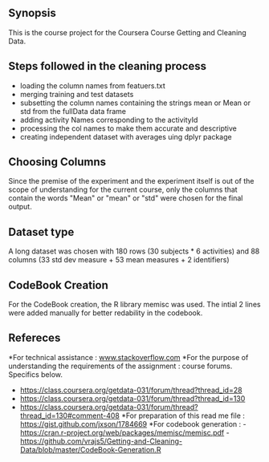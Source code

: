 ## Synopsis

This is the course project for the Coursera Course Getting and Cleaning Data.

## Steps followed in the cleaning process

* loading the column names from featuers.txt
* merging training and test datasets
* subsetting the column names containing the strings mean or Mean or std from the fullData data frame
* adding activity Names corresponding to the activityId
* processing the col names to make them accurate and descriptive
* creating independent dataset with averages uing dplyr package

## Choosing Columns

Since the premise of the experiment and the experiment itself is out of the scope of understanding for the current course, only the columns that contain the words "Mean" or "mean" or "std" were chosen for the final output.

## Dataset type

A long dataset was chosen with 180 rows (30 subjects * 6 activities) and 88 columns (33 std dev measure + 53 mean measures + 2 identifiers)

## CodeBook Creation

For the CodeBook creation, the R library memisc was used. The intial 2 lines were added manually for better redability in the codebook.

## Refereces

*For technical assistance : www.stackoverflow.com
*For the purpose of understanding the requirements of the assignment : course forums. Specifics below.
- https://class.coursera.org/getdata-031/forum/thread?thread_id=28
- https://class.coursera.org/getdata-031/forum/thread?thread_id=130
- https://class.coursera.org/getdata-031/forum/thread?thread_id=130#comment-408
*For preparation of this read me file : https://gist.github.com/jxson/1784669
*For codebook generation :
-https://cran.r-project.org/web/packages/memisc/memisc.pdf
-https://github.com/vrajs5/Getting-and-Cleaning-Data/blob/master/CodeBook-Generation.R


